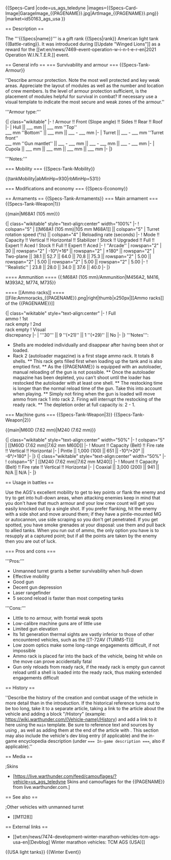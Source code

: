 {{Specs-Card
|code=us_ags_teledyne
|images={{Specs-Card-Image|GarageImage_{{PAGENAME}}.jpg|ArtImage_{{PAGENAME}}.png}}
|market=id50163_ags_usa
}}

== Description ==
<!-- ''In the description, the first part should be about the history of the creation and combat usage of the vehicle, as well as its key features. In the second part, tell the reader about the ground vehicle in the game. Insert a screenshot of the vehicle, so that if the novice player does not remember the vehicle by name, he will immediately understand what kind of vehicle the article is talking about.'' -->
The '''{{Specs|name}}''' is a gift rank {{Specs|rank}} American light tank {{Battle-rating}}. It was introduced during [[Update "Winged Lions"]] as a reward for the [[wt:en/news/7469-event-operation-w-i-n-t-e-r-en|2021 Operation W.I.N.T.E.R.]] event.

== General info ==
=== Survivability and armour ===
{{Specs-Tank-Armour}}
<!-- ''Describe armour protection. Note the most well protected and key weak areas. Appreciate the layout of modules as well as the number and location of crew members. Is the level of armour protection sufficient, is the placement of modules helpful for survival in combat? If necessary use a visual template to indicate the most secure and weak zones of the armour.'' -->
''Describe armour protection. Note the most well protected and key weak areas. Appreciate the layout of modules as well as the number and location of crew members. Is the level of armour protection sufficient, is the placement of modules helpful for survival in combat? If necessary use a visual template to indicate the most secure and weak zones of the armour.''

'''Armour type:''' <!-- The types of armour present on the vehicle and their general locations -->
<!-- Example: * Rolled homogeneous armour (Front, Side, Rear, Hull roof)
* Cast homogeneous armour (Turret, Transmission area) -->

{| class="wikitable"
|-
! Armour !! Front (Slope angle) !! Sides !! Rear !! Roof
|-
| Hull || ___ mm || ___ mm ''Top'' <br> ___ mm ''Bottom'' || ___ mm || ___ - ___ mm
|-
| Turret || ___ - ___ mm ''Turret front'' <br> ___ mm ''Gun mantlet'' || ___ - ___ mm || ___ - ___ mm || ___ - ___ mm
|-
| Cupola || ___ mm || ___ mm || ___ mm || ___ mm
|-
|}

'''Notes:''' <!-- Any additional notes which the user needs to be aware of -->
<!-- Example: * Suspension wheels are 20 mm thick, tracks are 30 mm thick, and torsion bars are 60 mm thick. -->

=== Mobility ===
{{Specs-Tank-Mobility}}
<!-- ''Write about the mobility of the ground vehicle. Estimate the specific power and manoeuvrability, as well as the maximum speed forwards and backwards.'' -->

{{tankMobility|abMinHp=930|rbMinHp=531}}

=== Modifications and economy ===
{{Specs-Economy}}

== Armaments ==
{{Specs-Tank-Armaments}}
=== Main armament ===
{{Specs-Tank-Weapon|1}}
<!-- ''Give the reader information about the characteristics of the main gun. Assess its effectiveness in a battle based on the reloading speed, ballistics and the power of shells. Do not forget about the flexibility of the fire, that is how quickly the cannon can be aimed at the target, open fire on it and aim at another enemy. Add a link to the main article on the gun: <code><nowiki>{{main|Name of the weapon}}</nowiki></code>. Describe in general terms the ammunition available for the main gun. Give advice on how to use them and how to fill the ammunition storage.'' -->
{{main|M68A1 (105 mm)}}

{| class="wikitable" style="text-align:center" width="100%"
|-
! colspan="5" | [[M68A1 (105 mm)|105 mm M68A1]] || colspan="5" | Turret rotation speed (°/s) || colspan="4" | Reloading rate (seconds)
|-
! Mode !! Capacity !! Vertical !! Horizontal !! Stabilizer
! Stock !! Upgraded !! Full !! Expert !! Aced
! Stock !! Full !! Expert !! Aced
|-
! ''Arcade''
| rowspan="2" | 30 || rowspan="2" | -10°/+16° || rowspan="2" | ±180° || rowspan="2" | Two-plane || 38.1 || 52.7 || 64.0 || 70.8 || 75.3 || rowspan="2" | 5.00 || rowspan="2" | 5.00 || rowspan="2" | 5.00 || rowspan="2" | 5.00
|-
! ''Realistic''
| 23.8 || 28.0 || 34.0 || 37.6 || 40.0
|-
|}

==== Ammunition ====
{{:M68A1 (105 mm)/Ammunition|M456A2, M416, M393A2, M774, M735}}

==== [[Ammo racks]] ====
[[File:Ammoracks_{{PAGENAME}}.png|right|thumb|x250px|[[Ammo racks]] of the {{PAGENAME}}]]
<!-- '''Last updated: 2.13.0.105''' -->
{| class="wikitable" style="text-align:center"
|-
! Full<br>ammo
! 1st<br>rack empty
! 2nd<br>rack empty
! Visual<br>discrepancy
|-
| '''30''' || 9&nbsp;''(+21)'' || 1&nbsp;''(+29)'' || No
|-
|}
'''Notes''':

* Shells are modeled individually and disappear after having been shot or loaded.
* Rack 2 (autoloader magazine) is a first stage ammo rack. It totals 8 shells.
** This rack gets filled first when loading up the tank and is also emptied first.
** As the {{PAGENAME}} is equipped with an autoloader, manual reloading of the gun is not possible.
** Once the autoloader magazine has been depleted, you can't shoot until the loader has restocked the autoloader with at least one shell.
** The restocking time is longer than the normal reload time of the gun. Take this into account when playing.
** Simply not firing when the gun is loaded will move ammo from rack 1 into rack 2. Firing will interrupt the restocking of the ready rack.
** The depletion order at full capacity is: 2 - 1.

=== Machine guns ===
{{Specs-Tank-Weapon|3}}
{{Specs-Tank-Weapon|2}}
<!-- ''Offensive and anti-aircraft machine guns not only allow you to fight some aircraft but also are effective against lightly armoured vehicles. Evaluate machine guns and give recommendations on its use.'' -->
{{main|M60D (7.62 mm)|M240 (7.62 mm)}}

{| class="wikitable" style="text-align:center" width="50%"
|-
! colspan="5" | [[M60D (7.62 mm)|7.62 mm M60D]]
|-
! Mount !! Capacity (Belt) !! Fire rate !! Vertical !! Horizontal
|-
| Pintle || 1,000 (100) || 651 || -10°/+20° || -6°/+180°
|-
|}
{| class="wikitable" style="text-align:center" width="50%"
|-
! colspan="5" | [[M240 (7.62 mm)|7.62 mm M240]]
|-
! Mount !! Capacity (Belt) !! Fire rate !! Vertical !! Horizontal
|-
| Coaxial || 3,000 (200) || 941 || N/A || N/A
|-
|}

== Usage in battles ==
<!-- ''Describe the tactics of playing in the vehicle, the features of using vehicles in the team and advice on tactics. Refrain from creating a "guide" - do not impose a single point of view but instead give the reader food for thought. Describe the most dangerous enemies and give recommendations on fighting them. If necessary, note the specifics of the game in different modes (AB, RB, SB).'' -->

Use the AGS's excellent mobility to get to key points or flank the enemy and try to get into hull-down areas, when attacking enemies keep in mind that you don't have that much armour and your low crew count will get you easily knocked out by a single shot. If you prefer flanking, hit the enemy with a side shot and move around them; if they have a pintle-mounted MG or autocannon, use side scraping so you don't get penetrated. If you get spotted, you have smoke grenades at your disposal: use them and pull back to allied tanks. When you run out of ammo, the only option you have is to resupply at a captured point; but if all the points are taken by the enemy then you are out of luck.

=== Pros and cons ===
<!-- ''Summarise and briefly evaluate the vehicle in terms of its characteristics and combat effectiveness. Mark its pros and cons in a bulleted list. Try not to use more than 6 points for each of the characteristics. Avoid using categorical definitions such as "bad", "good" and the like - use substitutions with softer forms such as "inadequate" and "effective".'' -->

'''Pros:'''

* Unmanned turret grants a better survivability when hull-down
* Effective mobility
* Good gun
* Decent gun depression
* Laser rangefinder
* 5 second reload is faster than most competing tanks

'''Cons:'''

* Little to no armour, with frontal weak spots
* Low-calibre machine guns are of little use
* Limited gun elevation
* Its 1st generation thermal sights are vastly inferior to those of other encountered vehicles, such as the [[T-72AV (TURMS-T)]]
* Low zoom optics make some long-range engagements difficult, if not impossible
* Ammo rack is placed far into the back of the vehicle, being hit while on the move can prove accidentally fatal
* Gun only reloads from ready rack, if the ready rack is empty gun cannot reload until a shell is loaded into the ready rack, thus making extended engagements difficult

== History ==
<!-- ''Describe the history of the creation and combat usage of the vehicle in more detail than in the introduction. If the historical reference turns out to be too long, take it to a separate article, taking a link to the article about the vehicle and adding a block "/History" (example: <nowiki>https://wiki.warthunder.com/(Vehicle-name)/History</nowiki>) and add a link to it here using the <code>main</code> template. Be sure to reference text and sources by using <code><nowiki><ref></ref></nowiki></code>, as well as adding them at the end of the article with <code><nowiki><references /></nowiki></code>. This section may also include the vehicle's dev blog entry (if applicable) and the in-game encyclopedia description (under <code><nowiki>=== In-game description ===</nowiki></code>, also if applicable).'' -->
''Describe the history of the creation and combat usage of the vehicle in more detail than in the introduction. If the historical reference turns out to be too long, take it to a separate article, taking a link to the article about the vehicle and adding a block "/History" (example: <nowiki>https://wiki.warthunder.com/(Vehicle-name)/History</nowiki>) and add a link to it here using the <code>main</code> template. Be sure to reference text and sources by using <code><nowiki><ref></ref></nowiki></code>, as well as adding them at the end of the article with <code><nowiki><references /></nowiki></code>. This section may also include the vehicle's dev blog entry (if applicable) and the in-game encyclopedia description (under <code><nowiki>=== In-game description ===</nowiki></code>, also if applicable).''

== Media ==
<!-- ''Excellent additions to the article would be video guides, screenshots from the game, and photos.'' -->

;Skins

* [https://live.warthunder.com/feed/camouflages/?vehicle=us_ags_teledyne Skins and camouflages for the {{PAGENAME}} from live.warthunder.com.]

== See also ==
<!-- ''Links to the articles on the War Thunder Wiki that you think will be useful for the reader, for example:''
* ''reference to the series of the vehicles;''
* ''links to approximate analogues of other nations and research trees.'' -->

;Other vehicles with unmanned turret

* [[M1128]]

== External links ==
<!-- ''Paste links to sources and external resources, such as:''
* ''topic on the official game forum;''
* ''other literature.'' -->

* [[wt:en/news/7474-development-winter-marathon-vehicles-tcm-ags-usa-en|[Devblog] Winter marathon vehicles: TCM AGS (USA)]]

{{USA light tanks}}
{{Winter Event}}